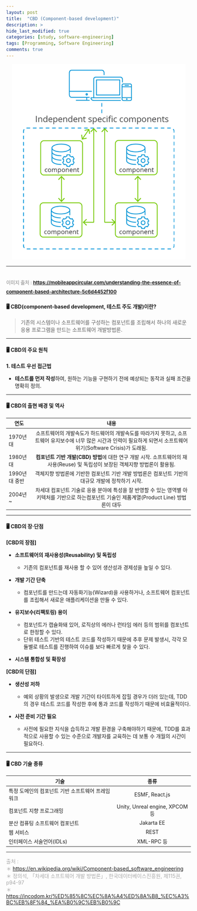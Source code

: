```yaml
---
layout: post
title:  "CBD (Component-based development)"
description: >
hide_last_modified: true
categories: [study, software-engineering]
tags: [Programming, Software Engineering]
comments: true
---
```


<p align="center">
  <img src="/assets/img/blog/software_engineering/cbd_process.png">
</p>

-----


<span style="color:darkgray; font-size:13px;">이미지 출처 : https://mobileappcircular.com/understanding-the-essence-of-component-based-architecture-5c6d4452f100 </span>
----

#### 🖥️ CBD(component-based development, 테스트 주도 개발)이란?

> 기존의 시스템이나 소프트웨어를 구성하는 컴포넌트를 조립해서 하나의 새로운 응용 프로그램을 만드는 소프트웨어 개발방법론.

----

#### 🖥️ CBD의 주요 원칙

**1. 테스트 우선 접근법**
  - **테스트를 먼저 작성**하여, 원하는 기능을 구현하기 전에 예상되는 동작과 실패 조건을 명확히 정의.
  

----

#### 🖥️ CBD의 출현 배경 및 역사

| 연도       | 내용                           |
|------------|:-----------------------------:|
| 1970년대 |  소프트웨어의 개발속도가 하드웨어의 개발속도를 따라가지 못하고, 소프트웨어 유지보수에 너무 많은 시간과 인력이 필요하게 되면서 소프트웨어위기(Software Crisis)가 도래됨. |
| 1980년대 | **컴포넌트 기반 개발(CBD) 방법**에 대한 연구 개발 시작. 소프트웨어의 재사용(Reuse) 및 독립성이 보장된 객체지향 방법론이 활용됨. |
| 1990년대 중반 | 객체지향 방법론에 기반한 컴포넌트 기반 개발 방법론은 컴포넌트 기반의 대규모 개발에 정착하기 시작. |
| 2004년 ~ | 차세대 컴포넌트 기술로 응용 분야에 특성을 잘 반영할 수 있는 영역별 아키텍처를 기반으로 하는컴포넌트 기술인 제품계열(Product Line) 방법론이 대두 |

----

#### 🖥️ CBD의 장·단점

**[CBD의 장점]**
- **소프트웨어의 재사용성(Reusability) 및 독립성**
  - 기존의 컴포넌트를 재사용 할 수 있어 생산성과 경제성을 높일 수 있다. 

- **개발 기간 단축**
  - 컴포넌트를 만드는데 자동화기능(Wizard)을 사용하거나, 소프트웨어 컴포넌트를 조립해서 새로운 애플리케이션을 만들 수 있다. 

- **유지보수(리팩토링) 용이**
  - 컴포넌트가 캡슐화돼 있어, 로직상의 에러나 런타임 에러 등의 범위를 컴포넌트로 한정할 수 있다.
  - 단위 테스트 기반의 테스트 코드를 작성하기 때문에 추후 문제 발생시, 각각 모듈별로 테스트를 진행하여 이슈를 보다 빠르게 찾을 수 있다.
  
- **시스템 통합성 및 확장성**


**[CBD의 단점]**

- **생산성 저하**
  - 예외 상황의 발생으로 개발 기간이 타이트하게 잡힐 경우가 더러 있는데, TDD의 경우 테스트 코드를 작성한 후에 통과 코드를 작성하기 때문에 비효율적이다.

- **사전 준비 기간 필요**
  - 사전에 필요한 지식을 습득하고 개발 환경을 구축해야하기 때문에, TDD를 효과적으로 사용할 수 있는 수준으로 개발자를 교육하는 데 보통 수 개월의 시간이 필요하다.


----

#### 🖥️ CBD 기술 종류

| 기술       | 종류                           |
|------------|:-----------------------------:|
| 특정 도메인의 컴포넌트 기반 소프트웨어 프레임워크 | ESMF, React.js |
| 컴포넌트 지향 프로그래밍 | Unity, Unreal engine, XPCOM 등 |
| 분산 컴퓨팅 소프트웨어 컴포넌트 | Jakarta EE |
| 웹 서비스 | REST |
| 인터페이스 서술언어(IDLs) | XML-RPC 등 |


-----
<span style="color:darkgray">출처 : <br>
＊ https://en.wikipedia.org/wiki/Component-based_software_engineering <br>
＊ 정의석, 「차세대 소프트웨어 개발 방법론」, 한국데이터베이스진흥원, 제115권, p94-97 <br>
＊ https://incodom.kr/%ED%85%8C%EC%8A%A4%ED%8A%B8_%EC%A3%BC%EB%8F%84_%EA%B0%9C%EB%B0%9C <br>
</span>